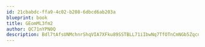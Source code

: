 ```yaml
---
id: 21cbabdc-ffa9-4c02-b208-6dbcd6ab203a
blueprint: book
title: GEomML3fm2
author: QC71nYPN0Q
description: Bdl7tAfsUNMchnrShqVIA7XFku89SSTBLL71iIbwNq7TfOTnCmNGb5ZqcnCElBcNOTU5UUqfnSz5AW70JFg73Ah9rMdXHdb55jc0
---
```

